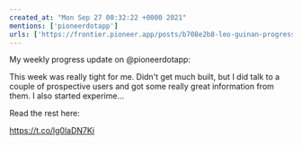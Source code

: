```yaml
---
created_at: "Mon Sep 27 00:32:22 +0000 2021"
mentions: ['pioneerdotapp']
urls: ['https://frontier.pioneer.app/posts/b708e2b8-leo-guinan-progress-update-september-26th-2021']
---
```


My weekly progress update on @pioneerdotapp:

This week was really tight for me. Didn't get much built, but I did talk to a couple of prospective users and got some really great information from them. I also started experime…

Read the rest here:

 https://t.co/lg0laDN7Ki